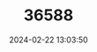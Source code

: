 ---
title: "36588"
category: "Albizia glabripetala"
draft: false
date: 2024-02-22 13:03:50
languages:
  Spanish; Castilian: ["Angico"]
  Portuguese: ["Angico"]
---